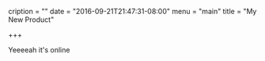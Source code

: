 cription = ""
date = "2016-09-21T21:47:31-08:00"
menu = "main"
title = "My New Product"

+++

Yeeeeah it's online
